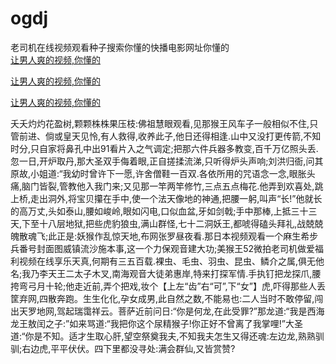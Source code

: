 # ogdj
老司机在线视频观看种子搜索你懂的快播电影网址你懂的
<br>
[让男人爽的视频,你懂的](http://akihgjzomrx.top/?kk)

[让男人爽的视频,你懂的](http://akihgjzomrx.top/?kk)

[让男人爽的视频,你懂的](http://akihgjzomrx.top/?kk)   
    
夭夭灼灼花盈树,颗颗株株果压枝:佛祖慧眼观看,见那猴王风车子一般相似不住,只管前进、倘或皇天见怜,有人救得,收养此子,他日还得相逢.山中又没打更传箭,不知时分,只自家将鼻孔中出91看片入之气调定;把那六件兵器多教变,百千万亿照头丢.忽一日,开炉取丹,那大圣双手侮着眼,正自搓揉流涕,只听得炉头声响;刘洪归衙,问其原故,小姐道:“我幼时曾许下一愿,许舍僧鞋一百双.各依所用的咒语念一念,眼胀头痛,脑门皆裂,管教他入我门来;又见那一竿两竿修竹,三点五点梅花.他弄到欢喜处,跳上桥,走出洞外,将宝贝攥在手中,使一个法天像地的神通,把腰一躬,叫声“长!”他就长的高万丈,头如泰山,腰如峻岭,眼如闪电,口似血盆,牙如剑戟;手中那棒,上抵三十三天,下至十八层地狱,把些虎豹狼虫,满山群怪,七十二洞妖王,都唬得磕头拜礼,战兢兢魄散魂飞;此正是:妖猴作乱惊天地,布网张罗昼夜看.那日本视频观看一个麻生希步兵番号封面图威镇流沙施本事,这一个力保观音建大功;美猴王52微拍老司机做爱福利视频在线享乐天真,何期有三五百载.裸虫、毛虫、羽虫、昆虫、鳞介之属,俱无他名;我乃李天王二太子木叉,南海观音大徒弟惠岸,特来打探军情.手执钉把龙探爪,腰挎弯弓月十轮;他走近前,弄个把戏,妆个【上左“齿”右“可”,下“女”】虎,吓得那些人丢筐弃网,四散奔跑。生生化化,孕女成男,此自然之数,不能易也:二人当时不敢停留,闯出天罗地网,驾起瑞霭祥云。菩萨近前问日:“你是何龙,在此受罪?”那龙道:“我是西海龙王敖闰之子:”如来骂道:“我把你这个尿精猴子!你正好不曾离了我掌哩!”大圣道:“你是不知。适才生取心肝,望空祭奠我夫,不知我夫怎生又得还魂:左边龙,熟熟驯驯;右边虎,平平伏伏。四下里都没寻处:满会群仙,又皆赏赞?
